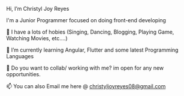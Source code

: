 Hi, I’m Christyl Joy Reyes

I'm a Junior Programmer focused on doing front-end developing

👀 I have a lots of hobies (Singing, Dancing, Blogging, Playing Game, Watching Movies, etc....)

🌱 I’m currently learning Angular, Flutter and some latest Programming Languages

💞️ Do you want to collab/ working with me? im open for any new opportunities.

📫 You can also Email me here @ christyljoyreyes08@gmail.com

<!---
christyljoyreyes/christyljoyreyes is a ✨ special ✨ repository because its `README.md` (this file) appears on your GitHub profile.
You can click the Preview link to take a look at your changes.
--->
